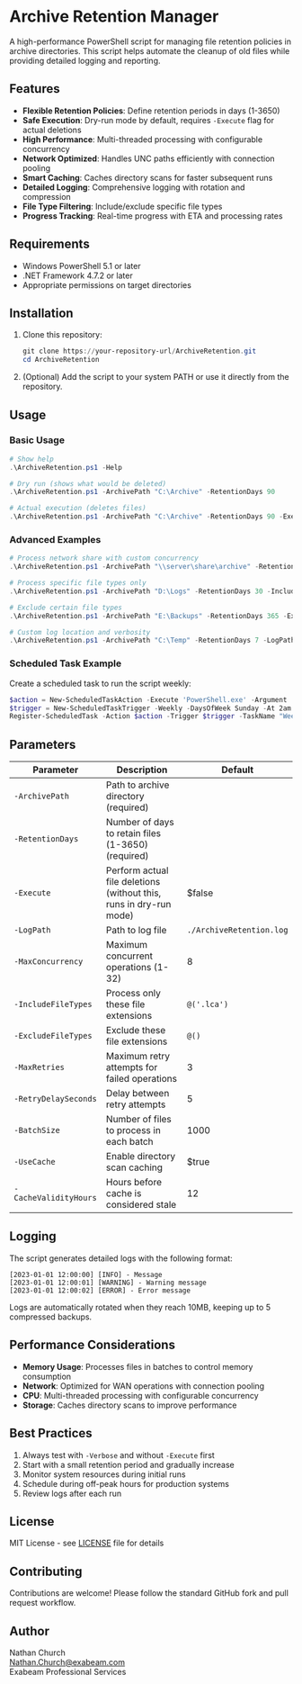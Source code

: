 # Archive Retention Manager

A high-performance PowerShell script for managing file retention policies in archive directories. This script helps automate the cleanup of old files while providing detailed logging and reporting.

## Features

- **Flexible Retention Policies**: Define retention periods in days (1-3650)
- **Safe Execution**: Dry-run mode by default, requires `-Execute` flag for actual deletions
- **High Performance**: Multi-threaded processing with configurable concurrency
- **Network Optimized**: Handles UNC paths efficiently with connection pooling
- **Smart Caching**: Caches directory scans for faster subsequent runs
- **Detailed Logging**: Comprehensive logging with rotation and compression
- **File Type Filtering**: Include/exclude specific file types
- **Progress Tracking**: Real-time progress with ETA and processing rates

## Requirements

- Windows PowerShell 5.1 or later
- .NET Framework 4.7.2 or later
- Appropriate permissions on target directories

## Installation

1. Clone this repository:
   ```powershell
   git clone https://your-repository-url/ArchiveRetention.git
   cd ArchiveRetention
   ```

2. (Optional) Add the script to your system PATH or use it directly from the repository.

## Usage

### Basic Usage

```powershell
# Show help
.\ArchiveRetention.ps1 -Help

# Dry run (shows what would be deleted)
.\ArchiveRetention.ps1 -ArchivePath "C:\Archive" -RetentionDays 90

# Actual execution (deletes files)
.\ArchiveRetention.ps1 -ArchivePath "C:\Archive" -RetentionDays 90 -Execute
```

### Advanced Examples

```powershell
# Process network share with custom concurrency
.\ArchiveRetention.ps1 -ArchivePath "\\server\share\archive" -RetentionDays 180 -MaxConcurrency 4 -Execute

# Process specific file types only
.\ArchiveRetention.ps1 -ArchivePath "D:\Logs" -RetentionDays 30 -IncludeFileTypes @('.log','.txt') -Execute

# Exclude certain file types
.\ArchiveRetention.ps1 -ArchivePath "E:\Backups" -RetentionDays 365 -ExcludeFileTypes @('.bak','.tmp') -Execute

# Custom log location and verbosity
.\ArchiveRetention.ps1 -ArchivePath "C:\Temp" -RetentionDays 7 -LogPath "C:\Logs\archive_cleanup.log" -Verbose -Execute
```

### Scheduled Task Example

Create a scheduled task to run the script weekly:

```powershell
$action = New-ScheduledTaskAction -Execute 'PowerShell.exe' -Argument '-NoProfile -ExecutionPolicy Bypass -File "C:\Scripts\ArchiveRetention.ps1" -ArchivePath "C:\Archive" -RetentionDays 90 -Execute -LogPath "C:\Logs\archive_cleanup.log"'
$trigger = New-ScheduledTaskTrigger -Weekly -DaysOfWeek Sunday -At 2am
Register-ScheduledTask -Action $action -Trigger $trigger -TaskName "Weekly Archive Cleanup" -Description "Runs weekly archive cleanup"
```

## Parameters

| Parameter | Description | Default |
|-----------|-------------|---------|
| `-ArchivePath` | Path to archive directory (required) | |
| `-RetentionDays` | Number of days to retain files (1-3650) (required) | |
| `-Execute` | Perform actual file deletions (without this, runs in dry-run mode) | $false |
| `-LogPath` | Path to log file | `./ArchiveRetention.log` |
| `-MaxConcurrency` | Maximum concurrent operations (1-32) | 8 |
| `-IncludeFileTypes` | Process only these file extensions | `@('.lca')` |
| `-ExcludeFileTypes` | Exclude these file extensions | `@()` |
| `-MaxRetries` | Maximum retry attempts for failed operations | 3 |
| `-RetryDelaySeconds` | Delay between retry attempts | 5 |
| `-BatchSize` | Number of files to process in each batch | 1000 |
| `-UseCache` | Enable directory scan caching | $true |
| `-CacheValidityHours` | Hours before cache is considered stale | 12 |

## Logging

The script generates detailed logs with the following format:
```
[2023-01-01 12:00:00] [INFO] - Message
[2023-01-01 12:00:01] [WARNING] - Warning message
[2023-01-01 12:00:02] [ERROR] - Error message
```

Logs are automatically rotated when they reach 10MB, keeping up to 5 compressed backups.

## Performance Considerations

- **Memory Usage**: Processes files in batches to control memory consumption
- **Network**: Optimized for WAN operations with connection pooling
- **CPU**: Multi-threaded processing with configurable concurrency
- **Storage**: Caches directory scans to improve performance

## Best Practices

1. Always test with `-Verbose` and without `-Execute` first
2. Start with a small retention period and gradually increase
3. Monitor system resources during initial runs
4. Schedule during off-peak hours for production systems
5. Review logs after each run

## License

MIT License - see [LICENSE](LICENSE) file for details

## Contributing

Contributions are welcome! Please follow the standard GitHub fork and pull request workflow.

## Author

Nathan Church  
Nathan.Church@exabeam.com  
Exabeam Professional Services
